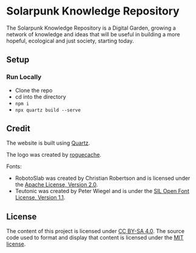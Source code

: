 # Solarpunk Knowledge Repository
The Solarpunk Knowledge Repository is a Digital Garden, growing a network of knowledge and ideas that will be useful in building a more hopeful, ecological and just society, starting today.

## Setup
### Run Locally
- Clone the repo
- cd into the directory
- `npm i`
- `npx quartz build --serve`

## Credit
The website is built using [Quartz](https://github.com/jackyzha0/quartz).

The logo was created by [roguecache](https://www.reddit.com/user/roguecache/).

Fonts:
- RobotoSlab was created by Christian Robertson and is licensed under the [Apache License, Version 2.0](https://www.apache.org/licenses/LICENSE-2.0).
- Teutonic was created by Peter Wiegel and is under the [SIL Open Font License, Version 1.1](http://scripts.sil.org/OFL).

## License
The content of this project is licensed under [CC BY-SA 4.0](https://creativecommons.org/licenses/by-sa/4.0/). The source code used to format and display that content is licensed under the [MIT license](https://github.com/qv1et/solarpunk-knowledge-repository/blob/v4/LICENSE.txt).
